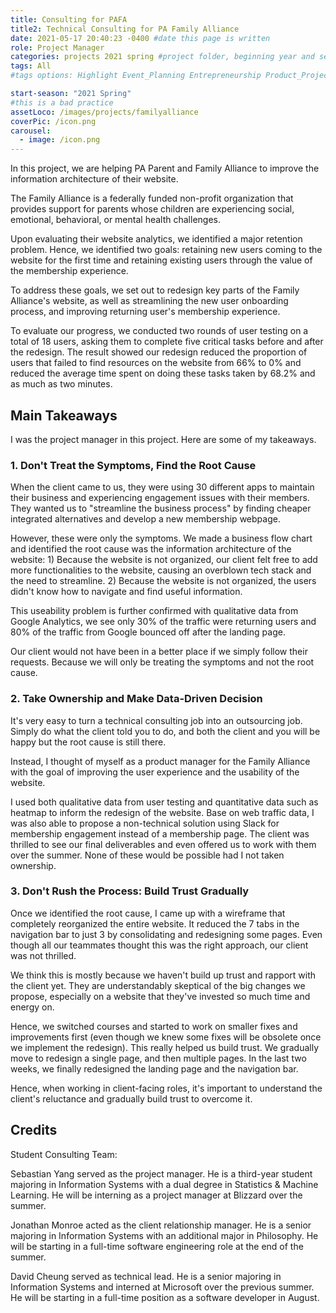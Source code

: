 ```yaml
---
title: Consulting for PAFA
title2: Technical Consulting for PA Family Alliance
date: 2021-05-17 20:40:23 -0400 #date this page is written
role: Project Manager
categories: projects 2021 spring #project folder, beginning year and season
tags: All  
#tags options: Highlight Event_Planning Entrepreneurship Product_Project_Management Game_Design Marketing Negotiation  Web_Design

start-season: "2021 Spring"
#this is a bad practice
assetLoco: /images/projects/familyalliance
coverPic: /icon.png
carousel:
  - image: /icon.png
---
```

 

In this project, we are helping PA Parent and Family Alliance to improve the information architecture of their website. 

The Family Alliance is a federally funded non-profit organization that provides support for parents whose children are experiencing social, emotional, behavioral, or mental health challenges.

Upon evaluating their website analytics, we identified a major retention problem. Hence, we identified two goals: retaining new users coming to the website for the first time and retaining existing users through the value of the membership experience. 

To address these goals, we set out to redesign key parts of the Family Alliance's website, as well as streamlining the new user onboarding process, and improving returning user's membership experience.

To evaluate our progress, we conducted two rounds of user testing on a total of 18 users, asking them to complete five critical tasks before and after the redesign. The result showed our redesign reduced the proportion of users that failed to find resources on the website from 66% to 0% and reduced the average time spent on doing these tasks taken by 68.2% and as much as two minutes.

## Main Takeaways 
I was the project manager in this project. Here are some of my takeaways.

### 1. Don't Treat the Symptoms, Find the Root Cause 

When the client came to us, they were using 30 different apps to maintain their business and experiencing engagement issues with their members. They wanted us to "streamline the business process" by finding cheaper integrated alternatives and develop a new membership webpage. 

However, these were only the symptoms. We made a business flow chart and identified the root cause was the information architecture of the website: 1) Because the website is not organized, our client felt free to add more functionalities to the website, causing an overblown tech stack and the need to streamline. 2) Because the website is not organized, the users didn't know how to navigate and find useful information. 

This useability problem is further confirmed with qualitative data from Google Analytics, we see only 30% of the traffic were returning users and 80% of the traffic from Google bounced off after the landing page. 

Our client would not have been in a better place if we simply follow their requests. Because we will only be treating the symptoms and not the root cause. 

### 2. Take Ownership and Make Data-Driven Decision 

It's very easy to turn a technical consulting job into an outsourcing job. Simply do what the client told you to do, and both the client and you will be happy but the root cause is still there.

Instead, I thought of myself as a product manager for the Family Alliance with the goal of improving the user experience and the usability of the website. 

I used both qualitative data from user testing and quantitative data such as heatmap to inform the redesign of the website. Base on web traffic data, I was also able to propose a non-technical solution using Slack for membership engagement instead of a membership page. The client was thrilled to see our final deliverables and even offered us to work with them over the summer. None of these would be possible had I not taken ownership. 

### 3. Don't Rush the Process: Build Trust Gradually

Once we identified the root cause, I came up with a wireframe that completely reorganized the entire website. It reduced the 7 tabs in the navigation bar to just 3 by consolidating and redesigning some pages. Even though all our teammates thought this was the right approach, our client was not thrilled. 

We think this is mostly because we haven't build up trust and rapport with the client yet. They are understandably skeptical of the big changes we propose, especially on a website that they've invested so much time and energy on. 

Hence, we switched courses and started to work on smaller fixes and improvements first (even though we knew some fixes will be obsolete once we implement the redesign). This really helped us build trust. We gradually move to redesign a single page, and then multiple pages. In the last two weeks, we finally redesigned the landing page and the navigation bar. 

Hence, when working in client-facing roles, it's important to understand the client's reluctance and gradually build trust to overcome it. 

## Credits
 
Student Consulting Team:

Sebastian Yang served as the project manager. He is a third-year student majoring in Information Systems with a dual degree in Statistics & Machine Learning. He will be interning as a project manager at Blizzard over the summer.

Jonathan Monroe acted as the client relationship manager. He is a senior majoring in Information Systems with an additional major in Philosophy. He will be starting in a full-time software engineering role at the end of the summer.

David Cheung served as technical lead. He is a senior majoring in Information Systems and interned at Microsoft over the previous summer. He will be starting in a full-time position as a software developer in August.

